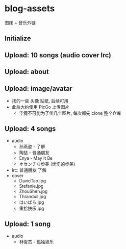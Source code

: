 # blog-assets
图床 + 音乐外链

## Initialize

## Upload: 10 songs (audio cover lrc)

## Upload: about

## Upload: image/avatar
- 找的一些 头像 贴纸, 后续可用
- 此后大约使用 PicGo 上传图片
    - 毕竟不可能为了传几个图片, 每次都先 clone 整个仓库

## Upload: 4 songs
- audio
    - 孙燕姿 - 了解
    - 陶喆 - 普通朋友
    - Enya - May It Be
    - オセンチな歩美 (忧伤的步美)
- lrc: 普通朋友 了解
- cover
    - DavidTao.jpg
    - Stefanie.jpg
    - ZhouShen.jpg
    - Thranduil.jpg
    - はいばら.jpg
    - 重拾快乐.jpg

## Upload: 1 song
- audio
    - 林俊杰 - 孤独娱乐